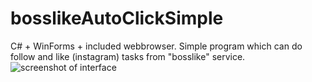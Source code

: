 # bosslikeAutoClickSimple
C# + WinForms + included webbrowser. Simple program which can do follow and like (instagram) tasks from "bosslike" service. 
![screenshot of interface](https://ibb.co/JzzzccS)
